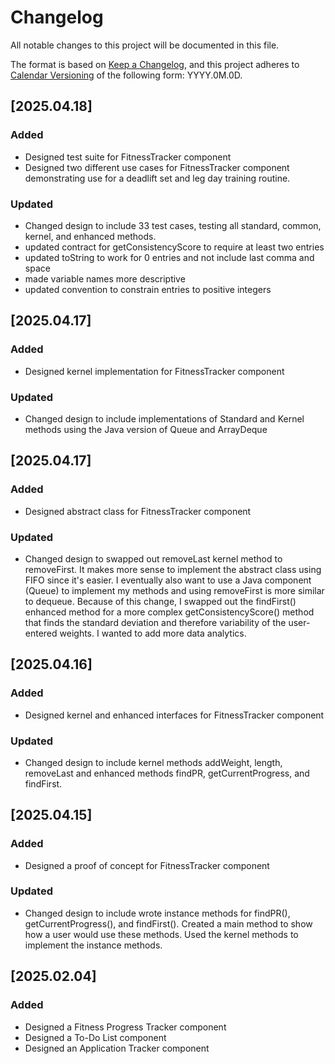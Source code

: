# Changelog

All notable changes to this project will be documented in this file.

The format is based on [Keep a Changelog](https://keepachangelog.com/en/1.1.0/),
and this project adheres to [Calendar Versioning](https://calver.org/) of
the following form: YYYY.0M.0D.

## [2025.04.18]

### Added

- Designed test suite for FitnessTracker component
- Designed two different use cases for FitnessTracker component demonstrating use for a deadlift set and leg day training routine.

### Updated

- Changed design to include 33 test cases, testing all standard, common, kernel, and enhanced methods.
- updated contract for getConsistencyScore to require at least two entries
- updated toString to work for 0 entries and not include last comma and space
- made variable names more descriptive
- updated convention to constrain entries to positive integers

## [2025.04.17]

### Added

- Designed kernel implementation for FitnessTracker component

### Updated

- Changed design to include implementations of Standard and Kernel methods using the Java version of Queue and ArrayDeque

## [2025.04.17]

### Added

- Designed abstract class for FitnessTracker component

### Updated

- Changed design to swapped out removeLast kernel method to removeFirst. It makes more sense to implement the abstract class using FIFO since it's easier. I eventually also want to use a Java component (Queue) to implement my methods and using removeFirst is more similar to dequeue. Because of this change, I swapped out the findFirst() enhanced method for a more complex getConsistencyScore() method that finds the standard deviation and therefore variability of the user-entered weights. I wanted to add more data analytics.

## [2025.04.16]

### Added

- Designed kernel and enhanced interfaces for FitnessTracker component

### Updated

- Changed design to include kernel methods addWeight, length, removeLast and enhanced methods findPR, getCurrentProgress, and findFirst.

## [2025.04.15]

### Added

- Designed a proof of concept for FitnessTracker component

### Updated

- Changed design to include wrote instance methods for findPR(), getCurrentProgress(), and findFirst(). Created a main method to show how a user would use these methods. Used the kernel methods to implement the instance methods.

## [2025.02.04]

### Added

- Designed a Fitness Progress Tracker component
- Designed a To-Do List component
- Designed an Application Tracker component